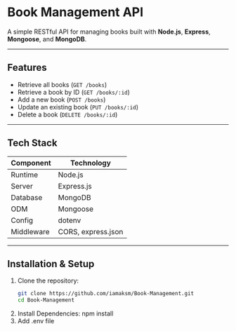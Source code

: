 # Book Management API

A simple RESTful API for managing books built with **Node.js**, **Express**, **Mongoose**, and **MongoDB**.

---

##  Features

- Retrieve all books (`GET /books`)
- Retrieve a book by ID (`GET /books/:id`)
- Add a new book (`POST /books`)
- Update an existing book (`PUT /books/:id`)
- Delete a book (`DELETE /books/:id`)

---

##  Tech Stack

| Component       | Technology         |
|----------------|---------------------|
| Runtime        | Node.js             |
| Server        | Express.js          |
| Database       | MongoDB             |
| ODM            | Mongoose            |
| Config         | dotenv              |
| Middleware     | CORS, express.json  |

---

##  Installation & Setup

1. Clone the repository:
   ```bash
   git clone https://github.com/iamaksm/Book-Management.git
   cd Book-Management

2. Install Dependencies:
   npm install
3. Add .env file
